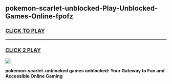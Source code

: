 
## pokemon-scarlet-unblocked-Play-Unblocked-Games-Online-fpofz
<h3>
<a href="https://premium76.site?title=pokemon-scarlet-unblocked&ref=25A">CLICK TO PLAY</a></h3>
<hr>

<h3>
<a href="https://premium76.site?title=pokemon-scarlet-unblocked&ref=25A">CLICK 2 PLAY</a>
  
</h3>

<a href="https://premium76.site?title=pokemon-scarlet-unblocked&ref=25A"><img src="https://clearcache.store/games.png"></a>


**pokemon-scarlet-unblocked games unblocked: Your Gateway to Fun and Accessible Online Gaming**
